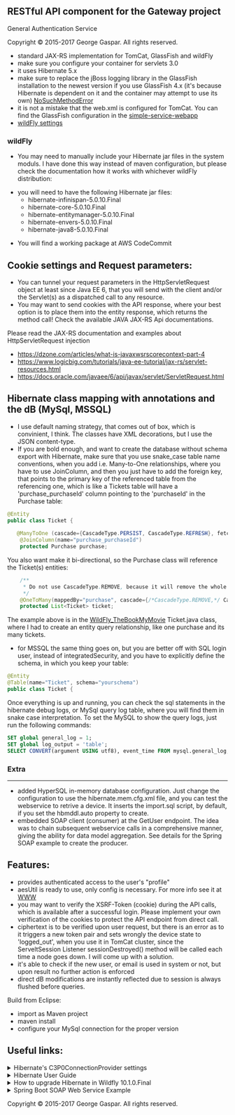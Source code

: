 RESTful API component for the Gateway project
----
General Authentication Service

Copyright © 2015-2017 George Gaspar. All rights reserved.

- standard JAX-RS implementation for TomCat, GlassFish and wildFly 
- make sure you configure your container for servlets 3.0
- it uses Hibernate 5.x
- make sure to replace the jBoss logging library in the GlassFish installation to the newest version if you use GlassFish 4.x (it's because Hibernate is dependent on it and the container may attempt to use its own) [NoSuchMethodError](https://medium.com/@mertcal/using-hibernate-5-on-payara-cc242212a5d6#.n537odinq)
- it is not a mistake that the web.xml is configured for TomCat. You can find the GlassFish configuration in the [simple-service-webapp](https://github.com/igeorge0902/Gateway/tree/master/simple-service-webapp/src/main/webapp/WEB-INF)
- [wildFly settings](https://github.com/igeorge0902/Gateway/tree/master/API/wildFly)

### wildFly
- You may need to manually include your Hibernate jar files in the system moduls. I have done this way instead of maven configuration, but please check the documentation how it works with whichever wildFly distribution:
* you will need to have the following Hibernate jar files:
    * hibernate-infinispan-5.0.10.Final
    * hibernate-core-5.0.10.Final
    * hibernate-entitymanager-5.0.10.Final
    * hibernate-envers-5.0.10.Final
    * hibernate-java8-5.0.10.Final
- You will find a working package at AWS CodeCommit

Cookie settings and Request parameters:
----
- You can tunnel your request parameters in the HttpServletRequest object at least since Java EE 6, that you will send with the client and/or the Servlet(s) as a dispatched call to any resource.
- You may want to send cookies with the API response, where your best option is to place them into the entity response, which returns the method call! Check the available JAVA JAX-RS Api documentations.

Please read the JAX-RS documentation and examples about HttpServletRequest injection
- https://dzone.com/articles/what-is-javaxwsrscorecontext-part-4
- https://www.logicbig.com/tutorials/java-ee-tutorial/jax-rs/servlet-resources.html
- https://docs.oracle.com/javaee/6/api/javax/servlet/ServletRequest.html

Hibernate class mapping with annotations and the dB (MySql, MSSQL)
----
- I use default naming strategy, that comes out of box, which is convinient, I think. The classes have XML decorations, but I use the JSON content-type.
- If you are bold enough, and want to create the database without schema export with Hibernate, make sure that you use snake_case table name conventions, when you add i.e. Many-to-One relationships, where you have to use JoinColumn, and then you just have to add the foreign key, that points to the primary key of the referenced table from the referencing one, which is like a Tickets table will have a 'purchase_purchaseId' column pointing to the 'purchaseId' in the Purchase table:

```java
@Entity
public class Ticket {
    
   @ManyToOne (cascade={CascadeType.PERSIST, CascadeType.REFRESH}, fetch=FetchType.EAGER)
    @JoinColumn(name="purchase_purchaseId")
    protected Purchase purchase;
```
You also want make it bi-directional, so the Purchase class will reference the Ticket(s) entities:
```java
    /**
	 * Do not use CascadeType.REMOVE, because it will remove the whole purchase once a corresponding ticket is deleted!
	 */
    @OneToMany(mappedBy="purchase", cascade={/*CascadeType.REMOVE,*/ CascadeType.PERSIST, CascadeType.REFRESH}, fetch=FetchType.EAGER)
    protected List<Ticket> ticket;
```

The example above is in the [WildFly_TheBookMyMovie](https://us-west-2.console.aws.amazon.com/codesuite/codecommit/repositories?region=us-west-2#)
Ticket.java class, where I had to create an entity query relationship, like one purchase and its many tickets.

- for MSSQL the same thing goes on, but you are better off with SQL login user, instead of integratedSecurity, and you have to explicitly define the schema, in which you keep your table:

```java
@Entity
@Table(name="Ticket", schema="yourschema")
public class Ticket {
```

Once everything is up and running, you can check the sql statements in the hibernate debug logs, or MySql query log table, where you will find them in snake case interpretation. To set the MySQL to show the query logs, just run the following commands:

```sql
SET global general_log = 1;
SET global log_output = 'table';
SELECT CONVERT(argument USING utf8), event_time FROM mysql.general_log;
```

### Extra
----
- added HyperSQL in-memory database configuration. Just change the configuration to use the hibernate.mem.cfg.xml file, and you can test the webservice to retrive a device. It inserts the import.sql script, by default, if you set the hbmddl.auto property to create.
- embedded SOAP client (consumer) at the GetUser endpoint. The idea was to chain subsequent webservice calls in a comprehensive manner, giving the ability for data model aggregation. See details for the Spring SOAP example to create the producer.

Features:
----
- provides authenticated access to the user's "profile"
- aesUtil is ready to use, only config is necessary. For more info see it at [WWW](https://github.com/igeorge0902/Gateway/tree/update/WWW)
- you may want to verify the XSRF-Token (cookie) during the API calls, which is available after a successful login. Please implement your own verification of the cookies to protect the API endpoint from direct call.
- ciphertext is to be verified upon user request, but there is an error as to it triggers a new token pair and sets wrongly the device state to 'logged_out', when you use it in TomCat cluster, since the ServeltSession Listener sessionDestroyed() method will be called each time a node goes down. I will come up with a solution.
- it's able to check if the new user, or email is used in system or not, but upon result no further action is enforced
- direct dB modifications are instantly reflected due to session is always flushed before queries.

Build from Eclipse:
- import as Maven project
- maven install
- configure your MySql connection for the proper version

Useful links:
----
<details>
   <summary>Hibernate's C3P0ConnectionProvider settings</summary>
   <p>http://www.mchange.com/projects/c3p0/#hibernate-specific</p>
</details>
<details>
   <summary>Hibernate User Guide</summary>
   <p>https://docs.jboss.org/hibernate/orm/5.4/userguide/html_single/Hibernate_User_Guide.html</p>
</details>
<details>
   <summary>How to upgrade Hibernate in Wildfly 10.1.0.Final</summary>
   <p>https://developer.jboss.org/thread/274313</p>
   <p>https://planet.jboss.org/post/updating_hibernate_orm_in_wildfly</p>
</details>
<details>
   <summary>Spring Boot SOAP Web Service Example</summary>
   <p>https://www.concretepage.com/spring-boot/spring-boot-soap-web-service-example</p>
</details>

Copyright © 2015-2017 George Gaspar. All rights reserved.
